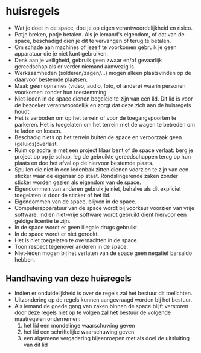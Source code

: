 huisregels
==========

* Wat je doet in de space, doe je op eigen verantwoordelijkheid en risico.
* Potje breken, potje betalen. Als je iemand's eigendom, of dat van de space, beschadigd dien je dit te vervangen of terug te betalen. 
* Om schade aan machines of jezelf te voorkomen gebruik je geen apparatuur die je niet kunt gebruiken.
* Denk aan je veiligheid, gebruik geen zwaar en/of gevaarlijk gereedschap als er verder niemand aanwezig is.
* Werkzaamheden (solderen/zagen/...) mogen alleen plaatsvinden op de daarvoor bestemde plaatsen.
* Maak geen opnames (video, audio, foto, of andere) waarin personen voorkomen zonder hun toestemming.
* Niet-leden in de space dienen begeleid te zijn van een lid. Dit lid is voor de bezoeker verantwoordelijk en zorgt dat deze zich aan de huisregels houdt.
* Het is verboden om op het terrein of voor de toegangspoorten te parkeren. Het is toegelaten om het terrein met de wagen te betreden om te laden en lossen. 
* Beschadig niets op het terrein buiten de space en veroorzaak geen (geluids)overlast.
* Ruim op zodra je met een project klaar bent of de space verlaat: berg je project op op je schap, leg de gebruikte gereedschappen terug op hun plaats en doe het afval op de hiervoor bestemde plaats.
* Spullen die niet in een ledenbak zitten dienen voorzien te zijn van een sticker waar de eigenaar op staat. Rondslingerende zaken zonder sticker worden gezien als eigendom van de space.
* Eigendommen van anderen gebruik je niet, behalve als dit expliciet toegelaten is door de sticker of het lid.
* Eigendommen van de space, blijven in de space.
* Computerapparatuur van de space wordt bij voorkeur voorzien van vrije  software. Indien niet-vrije software wordt gebruikt dient hiervoor een  geldige licentie te zijn.
* In de space wordt er geen illegale drugs gebruikt.
* In de space wordt er niet gerookt.
* Het is niet toegelaten te overnachten in de space.
* Toon respect tegenover anderen in de space.
* Niet-leden mogen bij het verlaten van de space geen negatief barsaldo hebben.

Handhaving van deze huisregels 
------------------------------
* Indien er onduidelijkheid is over de regels zal het bestuur dit toelichten.
* Uitzondering op de regels kunnen aangevraagd worden bij het bestuur.
* Als iemand de goede gang van zaken binnen de space blijft verstoren door deze regels niet op te volgen zal het bestuur de volgende maatregelen ondernemen:
    1. het lid een mondelinge waarschuwing geven
    2. het lid een schriftelijke waarschuwing geven
    3. een algemene vergadering bijeenroepen met als doel de uitsluiting van dit lid


